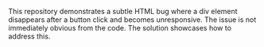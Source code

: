 This repository demonstrates a subtle HTML bug where a div element disappears after a button click and becomes unresponsive. The issue is not immediately obvious from the code. The solution showcases how to address this.